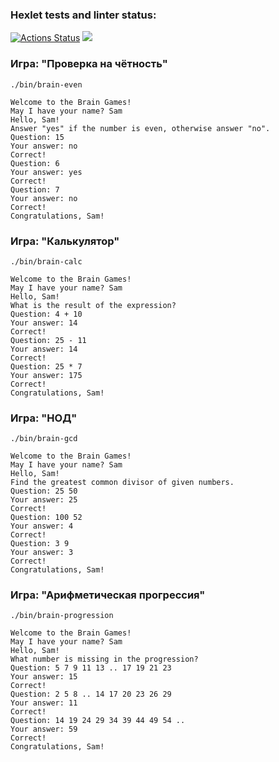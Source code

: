 ### Hexlet tests and linter status:
[![Actions Status](https://github.com/demettriss/php-project-45/workflows/hexlet-check/badge.svg)](https://github.com/demettriss/php-project-45/actions)
<a href="https://codeclimate.com/github/demettriss/php-project-45/maintainability"><img src="https://api.codeclimate.com/v1/badges/679f9e42545decffce7d/maintainability" /></a>

### Игра: "Проверка на чётность"
~~~
./bin/brain-even

Welcome to the Brain Games!
May I have your name? Sam
Hello, Sam!
Answer "yes" if the number is even, otherwise answer "no".
Question: 15
Your answer: no
Correct!
Question: 6
Your answer: yes
Correct!
Question: 7
Your answer: no
Correct!
Congratulations, Sam!
~~~

### Игра: "Калькулятор"
~~~
./bin/brain-calc

Welcome to the Brain Games!
May I have your name? Sam
Hello, Sam!
What is the result of the expression?
Question: 4 + 10
Your answer: 14
Correct!
Question: 25 - 11
Your answer: 14
Correct!
Question: 25 * 7
Your answer: 175
Correct!
Congratulations, Sam!
~~~

### Игра: "НОД"
~~~
./bin/brain-gcd

Welcome to the Brain Games!
May I have your name? Sam
Hello, Sam!
Find the greatest common divisor of given numbers.
Question: 25 50
Your answer: 25
Correct!
Question: 100 52
Your answer: 4
Correct!
Question: 3 9
Your answer: 3
Correct!
Congratulations, Sam!
~~~

### Игра: "Арифметическая прогрессия"
~~~
./bin/brain-progression

Welcome to the Brain Games!
May I have your name? Sam
Hello, Sam!
What number is missing in the progression?
Question: 5 7 9 11 13 .. 17 19 21 23
Your answer: 15
Correct!
Question: 2 5 8 .. 14 17 20 23 26 29
Your answer: 11
Correct!
Question: 14 19 24 29 34 39 44 49 54 ..
Your answer: 59
Correct!
Congratulations, Sam!
~~~